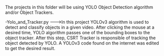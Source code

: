 The projects in this folder will be using YOLO Object Detection algorithm and/or Object Trackers. 

-Yolo_and_Tracker.py --->In this project YOLOv3 algorithm is used to detect and classify objects in a given video. After clicking the mouse at a desired time, YOLO algorithm passes one of the bounding boxes to the object tracker.
After this step, CSRT Tracker is responsible of tracking the object detected by YOLO. A YOLOv3 code found on the internet was edited to get the desired result.
